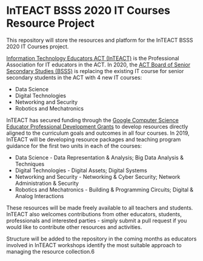 # InTEACT BSSS 2020 IT Courses Resource Project

This repository will store the resources and platform for the InTEACT BSSS 2020 IT Courses project.

[Information Technology Educators ACT (InTEACT)](https://inteact.act.edu.au/) is the Professional Association for IT educators in the ACT. In 2020, the [ACT Board of Senior Secondary Studies (BSSS)](http://bsss.act.edu.au/) is replacing the existing IT course for senior secondary students in the ACT with 4 new IT courses:
* Data Science
* Digital Technologies
* Networking and Security
* Robotics and Mechatronics

InTEACT has secured funding through the [Google Computer Science Educator Professional Development Grants](https://edu.google.com/computer-science/educator-grants/) to develop resources directly aligned to the curriculum goals and outcomes in all four courses. In 2019, InTEACT will be developing resource packages and teaching program guidance for the first two units in each of the courses:
* Data Science - Data Representation & Analysis; Big Data Analysis & Techniques
* Digital Technologies - Digital Assets; Digital Systems
* Networking and Security - Networking & Cyber Security; Network Administration & Security
* Robotics and Mechatronics - Building & Programming Circuits; Digital & Analog Interactions

These resources will be made freely available to all teachers and students. InTEACT also welcomes contributions from other educators, students, professionals and interested parties - simply submit a pull request if you would like to contribute other resources and activities.

Structure will be added to the repository in the coming months as educators involved in InTEACT workshops identify the most suitable approach to managing the resource collection.6
